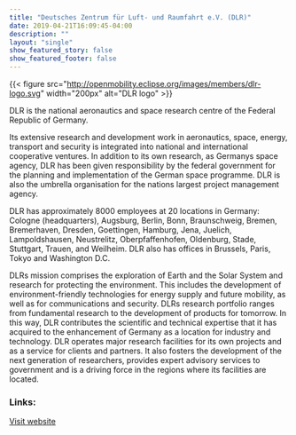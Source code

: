 ```yaml
---
title: "Deutsches Zentrum für Luft- und Raumfahrt e.V. (DLR)"
date: 2019-04-21T16:09:45-04:00
description: ""
layout: "single"
show_featured_story: false
show_featured_footer: false
---
```


{{< figure src="http://openmobility.eclipse.org/images/members/dlr-logo.svg" width="200px" alt="DLR logo" >}}

<!--more-->

DLR is the national aeronautics and space research centre of the Federal Republic of Germany.

Its extensive research and development work in aeronautics, space, energy, transport and security is integrated into national and international cooperative ventures. In addition to its own research, as Germanys space agency, DLR has been given responsibility by the federal government for the planning and implementation of the German space programme. DLR is also the umbrella organisation for the nations largest project management agency.

DLR has approximately 8000 employees at 20 locations in Germany: Cologne (headquarters), Augsburg, Berlin, Bonn, Braunschweig, Bremen, Bremerhaven, Dresden, Goettingen, Hamburg, Jena, Juelich, Lampoldshausen, Neustrelitz, Oberpfaffenhofen, Oldenburg, Stade, Stuttgart, Trauen, and Weilheim. DLR also has offices in Brussels, Paris, Tokyo and Washington D.C.

DLRs mission comprises the exploration of Earth and the Solar System and research for protecting the environment. This includes the development of environment-friendly technologies for energy supply and future mobility, as well as for communications and security. DLRs research portfolio ranges from fundamental research to the development of products for tomorrow. In this way, DLR contributes the scientific and technical expertise that it has acquired to the enhancement of Germany as a location for industry and technology. DLR operates major research facilities for its own projects and as a service for clients and partners. It also fosters the development of the next generation of researchers, provides expert advisory services to government and is a driving force in the regions where its facilities are located.

### Links:

[Visit website](https://www.dlr.de/en)
